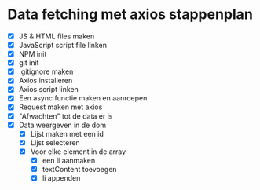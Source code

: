 # Data fetching met axios stappenplan

- [x] JS & HTML files maken
- [x] JavaScript script file linken
- [x] NPM init
- [x] git init
- [x] .gitignore maken
- [x] Axios installeren
- [x] Axios script linken
- [x] Een async functie maken en aanroepen
- [x] Request maken met axios
- [x] "Afwachten" tot de data er is
- [x] Data weergeven in de dom
  - [x] Lijst maken met een id
  - [x] Lijst selecteren
  - [x] Voor elke element in de array
    - [x] een li aanmaken
    - [x] textContent toevoegen
    - [x] li appenden
